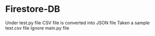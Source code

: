 # Firestore-DB

Under test.py file CSV file is converted into JSON file
Taken a sample test.csv file 
Ignore main.py file
